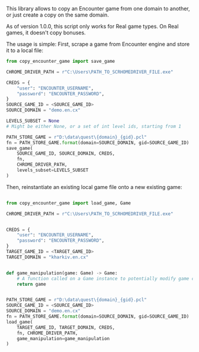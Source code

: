 This library allows to copy an Encounter game from one domain to another, or just create a copy on the same domain.

As of version 1.0.0, this script only works for Real game types.
On Real games, it doesn't copy bonuses.

The usage is simple:
First, scrape a game from Encounter engine and store it to a local file:

```python
from copy_encounter_game import save_game

CHROME_DRIVER_PATH = r"C:\Users\PATH_TO_SCRHOMEDRIVER_FILE.exe"

CREDS = {
    "user": "ENCOUNTER_USERNAME",
    "password": "ENCOUNTER_PASSWORD",
}
SOURCE_GAME_ID = <SOURCE_GAME_ID>
SOURCE_DOMAIN = "demo.en.cx"

LEVELS_SUBSET = None
# Might be either None, or a set of int level ids, starting from 1

PATH_STORE_GAME = r"D:\data\quest\{domain}_{gid}.pcl"
fn = PATH_STORE_GAME.format(domain=SOURCE_DOMAIN, gid=SOURCE_GAME_ID)
save_game(
    SOURCE_GAME_ID, SOURCE_DOMAIN, CREDS,
    fn,
    CHROME_DRIVER_PATH, 
    levels_subset=LEVELS_SUBSET
)
```

Then, reinstantiate an existing local game file onto a new existing game:
```python

from copy_encounter_game import load_game, Game

CHROME_DRIVER_PATH = r"C:\Users\PATH_TO_SCRHOMEDRIVER_FILE.exe"


CREDS = {
    "user": "ENCOUNTER_USERNAME",
    "password": "ENCOUNTER_PASSWORD",
}
TARGET_GAME_ID = <TARGET_GAME_ID>
TARGET_DOMAIN = "kharkiv.en.cx"


def game_manipulation(game: Game) -> Game:
    # A function called on a Game instance to potentially modify game code
    return game


PATH_STORE_GAME = r"D:\data\quest\{domain}_{gid}.pcl"
SOURCE_GAME_ID = <SOURCE_GAME_ID>
SOURCE_DOMAIN = "demo.en.cx"
fn = PATH_STORE_GAME.format(domain=SOURCE_DOMAIN, gid=SOURCE_GAME_ID)
load_game(
    TARGET_GAME_ID, TARGET_DOMAIN, CREDS,
    fn, CHROME_DRIVER_PATH,
    game_manipulation=game_manipulation
)
```